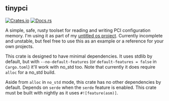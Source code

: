 ## tinypci

[![Crates.io](https://img.shields.io/badge/tinypci%20@%200.1.0-crates.io-brightgreen)](https://crates.io/crates/tinypci) [![Docs.rs](https://docs.rs/tinypci/badge.svg)](https://docs.rs/tinypci/)

A simple, safe, rusty toolset for reading and writing PCI configuration memory.
I'm using it as part of my [untitled os project](https://github.com/trashbyte/os).
Currently incomplete and unstable, but feel free to use this as an example or a
reference for your own projects.

This crate is designed to have minimal dependencies. It uses stdlib by default,
but with `--no-default-features` (or `default-features = false` in `Cargo.toml`)
it'll work with no_std too. Note that currently it does require `alloc` for a
no_std build.

Aside from `alloc` in `no_std` mode, this crate has no other dependencies by default.
Depends on `serde` when the `serde` feature is enabled.
This crate must be built with nightly as it uses `#![feature(asm)]`.
